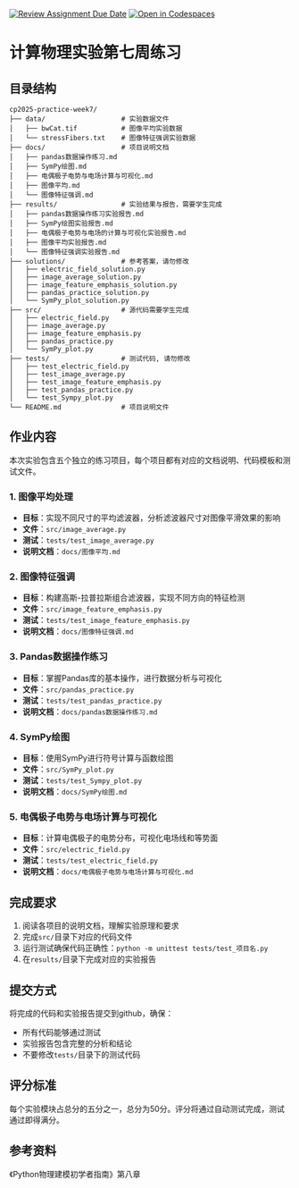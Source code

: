 [![Review Assignment Due Date](https://classroom.github.com/assets/deadline-readme-button-22041afd0340ce965d47ae6ef1cefeee28c7c493a6346c4f15d667ab976d596c.svg)](https://classroom.github.com/a/dqIrOmgD)
[![Open in Codespaces](https://classroom.github.com/assets/launch-codespace-2972f46106e565e64193e422d61a12cf1da4916b45550586e14ef0a7c637dd04.svg)](https://classroom.github.com/open-in-codespaces?assignment_repo_id=19088427)
# 计算物理实验第七周练习

## 目录结构

```
cp2025-practice-week7/
├── data/                   # 实验数据文件
│   ├── bwCat.tif           # 图像平均实验数据
│   └── stressFibers.txt    # 图像特征强调实验数据
├── docs/                   # 项目说明文档
│   ├── pandas数据操作练习.md
│   ├── SymPy绘图.md
│   ├── 电偶极子电势与电场计算与可视化.md
│   ├── 图像平均.md
│   └── 图像特征强调.md
├── results/                # 实验结果与报告，需要学生完成
│   ├── pandas数据操作练习实验报告.md
│   ├── SymPy绘图实验报告.md
│   ├── 电偶极子电势与电场的计算与可视化实验报告.md
│   ├── 图像平均实验报告.md
│   └── 图像特征强调实验报告.md
├── solutions/              # 参考答案，请勿修改
│   ├── electric_field_solution.py
│   ├── image_average_solution.py
│   ├── image_feature_emphasis_solution.py
│   ├── pandas_practice_solution.py
│   └── SymPy_plot_solution.py
├── src/                    # 源代码需要学生完成
│   ├── electric_field.py
│   ├── image_average.py
│   ├── image_feature_emphasis.py
│   ├── pandas_practice.py
│   └── SymPy_plot.py
├── tests/                  # 测试代码, 请勿修改
│   ├── test_electric_field.py
│   ├── test_image_average.py
│   ├── test_image_feature_emphasis.py
│   ├── test_pandas_practice.py
│   └── test_Sympy_plot.py
└── README.md               # 项目说明文件
```

## 作业内容

本次实验包含五个独立的练习项目，每个项目都有对应的文档说明、代码模板和测试文件。

### 1. 图像平均处理
- **目标**：实现不同尺寸的平均滤波器，分析滤波器尺寸对图像平滑效果的影响
- **文件**：`src/image_average.py`
- **测试**：`tests/test_image_average.py`
- **说明文档**：`docs/图像平均.md`

### 2. 图像特征强调
- **目标**：构建高斯-拉普拉斯组合滤波器，实现不同方向的特征检测
- **文件**：`src/image_feature_emphasis.py`
- **测试**：`tests/test_image_feature_emphasis.py`
- **说明文档**：`docs/图像特征强调.md`

### 3. Pandas数据操作练习
- **目标**：掌握Pandas库的基本操作，进行数据分析与可视化
- **文件**：`src/pandas_practice.py`
- **测试**：`tests/test_pandas_practice.py`
- **说明文档**：`docs/pandas数据操作练习.md`

### 4. SymPy绘图
- **目标**：使用SymPy进行符号计算与函数绘图
- **文件**：`src/SymPy_plot.py`
- **测试**：`tests/test_Sympy_plot.py`
- **说明文档**：`docs/SymPy绘图.md`

### 5. 电偶极子电势与电场计算与可视化
- **目标**：计算电偶极子的电势分布，可视化电场线和等势面
- **文件**：`src/electric_field.py`
- **测试**：`tests/test_electric_field.py`
- **说明文档**：`docs/电偶极子电势与电场计算与可视化.md`

## 完成要求

1. 阅读各项目的说明文档，理解实验原理和要求
2. 完成`src/`目录下对应的代码文件
3. 运行测试确保代码正确性：`python -m unittest tests/test_项目名.py`
4. 在`results/`目录下完成对应的实验报告

## 提交方式

将完成的代码和实验报告提交到github，确保：
- 所有代码能够通过测试
- 实验报告包含完整的分析和结论
- 不要修改`tests/`目录下的测试代码

## 评分标准
每个实验模块占总分的五分之一，总分为50分。评分将通过自动测试完成，测试通过即得满分。

## 参考资料
《Python物理建模初学者指南》第八章